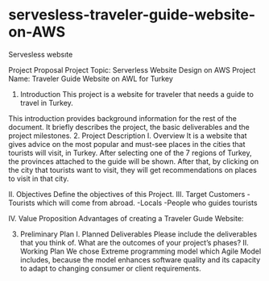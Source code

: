 # servesless-traveler-guide-website-on-AWS
Servesless websıte




Project Proposal
Project Topic: Serverless Website Design on AWS
Project Name: Traveler Guide Website on AWL for Turkey
1.	Introduction
 This project is a website for traveler that needs a guide to travel in Turkey. 


This introduction provides background information for the rest of the document. It briefly describes the project, the basic deliverables and the project milestones.
2.	Project Description
I.	Overview
It is a website that gives advice on the most popular and must-see places in the cities that tourists will visit, in Turkey. After selecting one of the 7 regions of Turkey, the provinces attached to the guide will be shown. After that, by clicking on the city that tourists want to visit, they will get recommendations on places to visit in that city.

II.	Objectives
Define the objectives of this Project. 
III.	Target Customers
-Tourists which will come from abroad.
-Locals 
-People who guides tourists 

IV.	Value Proposition
Advantages of creating a Traveler Guıde Website:


3.	Preliminary Plan
I.	Planned Deliverables
Please include the deliverables that you think of. What are the outcomes of your project’s phases?
II.	Working Plan
We chose Extreme programming model which Agile Model includes, because the model enhances software quality and its capacity to adapt to changing consumer or client requirements. 


